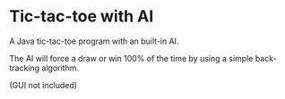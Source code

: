 # Tic-tac-toe with AI
A Java tic-tac-toe program with an built-in AI. 

The AI will force a draw or win 100% of the time by using a simple back-tracking algorithm. 

(GUI not included) 
